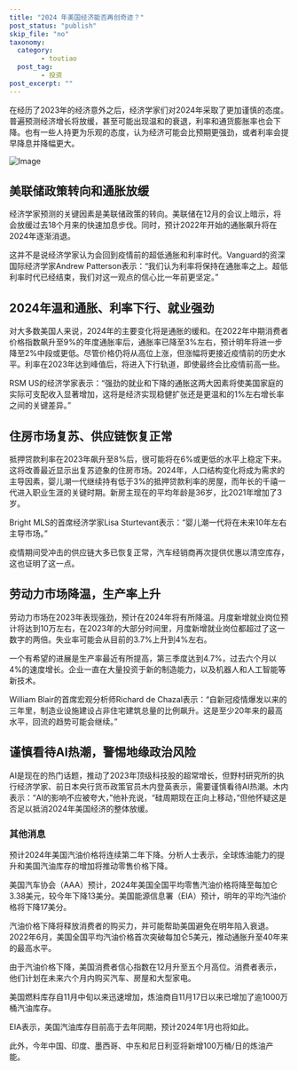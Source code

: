 ```yaml
---
title: "2024 年美国经济能否再创奇迹？"
post_status: "publish"
skip_file: "no"
taxonomy:
  category:
        - toutiao
  post_tag:
        - 投资
post_excerpt: ""
---
```

在经历了2023年的经济意外之后，经济学家们对2024年采取了更加谨慎的态度。普遍预测经济增长将放缓，甚至可能出现温和的衰退，利率和通货膨胀率也会下降。也有一些人持更为乐观的态度，认为经济可能会比预期更强劲，或者利率会提早降息并降幅更大。

![Image](https://prod-files-secure.s3.us-west-2.amazonaws.com/39ed1227-6d7d-4570-be36-9ccd4a2c4241/2feac5da-a006-40c5-8b94-c23d8b54365f/20231222edjwc-a.jpg?X-Amz-Algorithm=AWS4-HMAC-SHA256&X-Amz-Content-Sha256=UNSIGNED-PAYLOAD&X-Amz-Credential=AKIAT73L2G45HZZMZUHI%2F20231229%2Fus-west-2%2Fs3%2Faws4_request&X-Amz-Date=20231229T145333Z&X-Amz-Expires=3600&X-Amz-Signature=91a3afc47ff07c06a8382103f8ed6810a5748d6bbddc112c2badbaa5dbb67bc9&X-Amz-SignedHeaders=host&x-id=GetObject)

## 美联储政策转向和通胀放缓

经济学家预测的关键因素是美联储政策的转向。美联储在12月的会议上暗示，将会放缓过去18个月来的快速加息步伐。同时，预计2022年开始的通胀飙升将在2024年逐渐消退。

这并不是说经济学家认为会回到疫情前的超低通胀和利率时代。Vanguard的资深国际经济学家Andrew Patterson表示：“我们认为利率将保持在通胀率之上。超低利率时代已经结束，我们对这一观点的信心比一年前更坚定。”

## 2024年温和通胀、利率下行、就业强劲

对大多数美国人来说，2024年的主要变化将是通胀的缓和。在2022年中期消费者价格指数飙升至9%的年度通胀率后，通胀率已降至3%左右，预计明年将进一步降至2%中段或更低。尽管价格仍将从高位上涨，但涨幅将更接近疫情前的历史水平。利率在2023年达到峰值后，将进入下行轨道，即使最终会比疫情前高一些。

RSM US的经济学家表示：“强劲的就业和下降的通胀这两大因素将使美国家庭的实际可支配收入显著增加，这将是经济实现稳健扩张还是更温和的1%左右增长率之间的关键差异。”

## 住房市场复苏、供应链恢复正常

抵押贷款利率在2023年飙升至8%后，很可能将在6%或更低的水平上稳定下来。这将改善最近显示出复苏迹象的住房市场。2024年，人口结构变化将成为需求的主导因素，婴儿潮一代继续持有低于3%的抵押贷款利率的房屋，而年长的千禧一代进入职业生涯的关键时期。新房主现在的平均年龄是36岁，比2021年增加了3岁。

Bright MLS的首席经济学家Lisa Sturtevant表示：“婴儿潮一代将在未来10年左右主导市场。”

疫情期间受冲击的供应链大多已恢复正常，汽车经销商再次提供优惠以清空库存，这也证明了这一点。

## 劳动力市场降温，生产率上升

劳动力市场在2023年表现强劲，预计在2024年将有所降温。月度新增就业岗位预计将达到10万左右，在2023年的大部分时间里，月度新增就业岗位都超过了这一数字的两倍。失业率可能会从目前的3.7%上升到4%左右。

一个有希望的进展是生产率最近有所提高，第三季度达到4.7%，过去六个月以4%的速度增长。企业一直在大量投资于新的制造能力，以及机器人和人工智能等新技术。

William Blair的首席宏观分析师Richard de Chazal表示：“自新冠疫情爆发以来的三年里，制造业设施建设占非住宅建筑总量的比例飙升。这是至少20年来的最高水平，回流的趋势可能会继续。”

## 谨慎看待AI热潮，警惕地缘政治风险

AI是现在的热门话题，推动了2023年顶级科技股的超常增长，但野村研究所的执行经济学家、前日本央行货币政策官员木内登英表示，需要谨慎看待AI热潮。木内表示：“AI的影响不应被夸大，”他补充说，“硅周期现在正向上移动，”但他怀疑这是否足以抵消2024年美国经济的整体放缓。

### 其他消息

预计2024年美国汽油价格将连续第二年下降。分析人士表示，全球炼油能力的提升和美国汽油库存的增加将推动零售价格下降。

美国汽车协会（AAA）预计，2024年美国全国平均零售汽油价格将降至每加仑3.38美元，较今年下降13美分。美国能源信息署（EIA）预计，明年的平均汽油价格将下降17美分。

汽油价格下降将释放消费者的购买力，并可能帮助美国避免在明年陷入衰退。2022年6月，美国全国平均汽油价格首次突破每加仑5美元，推动通胀升至40年来的最高水平。

由于汽油价格下降，美国消费者信心指数在12月升至五个月高位。消费者表示，他们计划在未来六个月内购买汽车、房屋和大型家电。

美国燃料库存自11月中旬以来迅速增加，炼油商自11月17日以来已增加了逾1000万桶汽油库存。

EIA表示，美国汽油库存目前高于去年同期，预计2024年1月也将如此。

此外，今年中国、印度、墨西哥、中东和尼日利亚将新增100万桶/日的炼油产能。